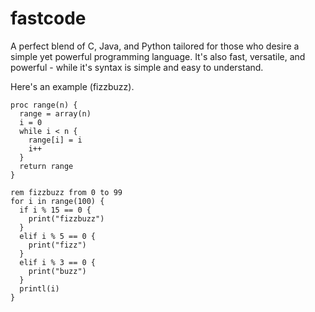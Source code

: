 # fastcode
A perfect blend of C, Java, and Python tailored for those who desire a simple yet powerful programming language. It's also fast, versatile, and powerful - while it's syntax is simple and easy to understand.

Here's an example (fizzbuzz).
```
proc range(n) {
  range = array(n)
  i = 0
  while i < n {
    range[i] = i
    i++
  }
  return range
}

rem fizzbuzz from 0 to 99
for i in range(100) {
  if i % 15 == 0 {
    print("fizzbuzz")
  }
  elif i % 5 == 0 {
    print("fizz")
  }
  elif i % 3 == 0 {
    print("buzz")
  }
  printl(i)
}
```
